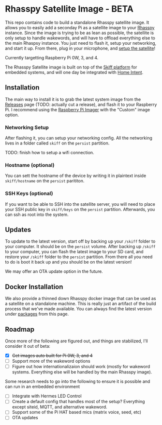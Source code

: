 # Rhasspy Satellite Image - BETA
This repo contains code to build a standalone Rhasspy satellite image. It allows you to easily add a seconday Pi as a satellite image to your [Rhasspy](https://rhasspy.readthedocs.io) instance. Since the image is trying to be as lean as possible, the satellite is only setup to handle wakewords, and will have to offload everything else to the main Rhaspsy instance.  You just need to flash it, setup your networking, and start it up. From there, plug in your microphone, and [setup the satellite](https://rhasspy.readthedocs.io/en/latest/tutorials/#shared-mqtt-broker)!

Currently targetting Raspberry Pi 0W, 3, and 4.

The Rhasspy Satellite image is built on top of the [Skiff platform](https://github.com/skiffos/skiffos) for embedded systems, and will one day be integrated with [Home Intent](https://homeintent.jarvy.io).

## Installation
The main way to install it is to grab the latest system image from the [Releases](https://github.com/JarvyJ/Rhasspy-Satellite/releases) page (TODO: actually cut a release), and flash it to your Raspberry Pi. I recommend using the [Raspberry Pi Imager](https://www.raspberrypi.com/news/raspberry-pi-imager-imaging-utility/) with the "Custom" image option.

### Networking Setup
After flashing it, you can setup your networking config. All the networking lives in a folder called `skiff` on the `persist` partition.

TODO: finish how to setup a wifi connection.

### Hostname (optional)
You can sett the hostname of the device by writing it in plaintext inside `skiff/hostname` on the `persist` parititon.

### SSH Keys (optional)
If you want to be able to SSH into the satellite server, you will need to place your SSH public key in `skiff/keys` on the `persist` partition. Afterwards, you can ssh as root into the system.

## Updates
To update to the latest version, start off by backing up your `/skiff` folder to your computer. It should be on the `persist` volume. After backing up `/skiff` to your computer, you can flash the latest image to your SD card, and restore your `/skiff` folder to the `persist` partition. From there all you need to do is boot it back up and you should be on the latest version!

We may offer an OTA update option in the future.

## Docker Installation
We also provide a thinned down Rhasspy docker image that can be used as a satellite on a standalone machine. This is really just an artifact of the build process that we've made available. You can always find the latest version under [packages](https://github.com/JarvyJ/Rhasspy-Satellite/pkgs/container/rhasspy-satellite) from this page.

## Roadmap
Once more of the following are figured out, and things are stabilized, I'll consider it out of beta:

 - [X] ~~Get images auto built for Pi 0W, 3, and 4~~
 - [ ] Support more of the wakeword options
 - [ ] Figure out how internationalizaion should work (mostly for wakeword systems. Everything else will be handled by the main Rhasspy image).

Some research needs to go into the following to ensure it is possible and can run in an embedded environment

 - [ ] Integrate with Hermes LED Control
 - [ ] Create a default config that handles most of the setup? Everything except siteid, MQTT, and alternative wakeword.
 - [ ] Support some of the Pi HAT based mics (matrix voice, seed, etc)
 - [ ] OTA updates
